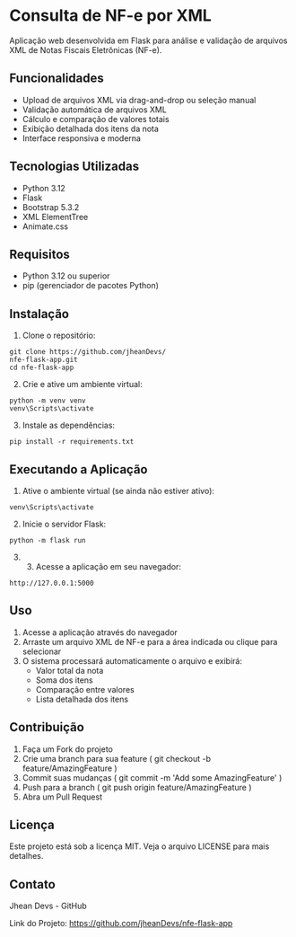 # Consulta de NF-e por XML
Aplicação web desenvolvida em Flask para análise e validação de arquivos XML de Notas Fiscais Eletrônicas (NF-e).

## Funcionalidades
- Upload de arquivos XML via drag-and-drop ou seleção manual
- Validação automática de arquivos XML
- Cálculo e comparação de valores totais
- Exibição detalhada dos itens da nota
- Interface responsiva e moderna
## Tecnologias Utilizadas
- Python 3.12
- Flask
- Bootstrap 5.3.2
- XML ElementTree
- Animate.css
## Requisitos
- Python 3.12 ou superior
- pip (gerenciador de pacotes Python)
## Instalação
1. Clone o repositório:
```
git clone https://github.com/jheanDevs/
nfe-flask-app.git
cd nfe-flask-app
```
2. Crie e ative um ambiente virtual:
```
python -m venv venv
venv\Scripts\activate
```
3. Instale as dependências:
```
pip install -r requirements.txt
```
## Executando a Aplicação
1. Ative o ambiente virtual (se ainda não estiver ativo):
```
venv\Scripts\activate
```
2. Inicie o servidor Flask:
```
python -m flask run
```
3. 3. Acesse a aplicação em seu navegador:
```
http://127.0.0.1:5000
```
## Uso
1. Acesse a aplicação através do navegador
2. Arraste um arquivo XML de NF-e para a área indicada ou clique para selecionar
3. O sistema processará automaticamente o arquivo e exibirá:
   - Valor total da nota
   - Soma dos itens
   - Comparação entre valores
   - Lista detalhada dos itens
## Contribuição
1. Faça um Fork do projeto
2. Crie uma branch para sua feature ( git checkout -b feature/AmazingFeature )
3. Commit suas mudanças ( git commit -m 'Add some AmazingFeature' )
4. Push para a branch ( git push origin feature/AmazingFeature )
5. Abra um Pull Request
## Licença
Este projeto está sob a licença MIT. Veja o arquivo LICENSE para mais detalhes.

## Contato
Jhean Devs - GitHub

Link do Projeto: https://github.com/jheanDevs/nfe-flask-app
